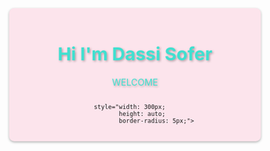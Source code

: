 <div style="background-color: #fce4ec;
            padding: 20px; 
            border-radius: 10px; 
            box-shadow: 0px 2px 5px rgba(0, 0, 0, 0.3);">
  <h1 style="color: #40e0d0; 
             text-align: center; 
             font-size: 36px;
             text-shadow: 2px 2px 4px rgba(0, 0, 0, 0.3);">
   Hi I'm Dassi Sofer
  </h1>
  <p style="color: #40e0d0; 
            text-align: center; 
            font-size: 18px;
            text-shadow: 2px 2px 4px rgba(0, 0, 0, 0.3);">
    WELCOME
  </p>
  <div style="display: flex; 
              justify-content: center;">
     
         style="width: 300px; 
                height: auto;
                border-radius: 5px;">
  </div>
</div>
